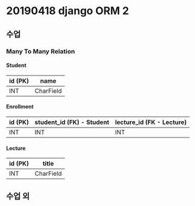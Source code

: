 # 20190418 django ORM 2

## 수업

### Many To Many Relation

#### Student

| id (PK) | name      |
| ------- | --------- |
| INT     | CharField |

#### Enrollment

| id (PK) | student_id (FK) - Student | lecture_id (FK - Lecture) |
| ------- | ------------------------- | ------------------------- |
| INT     | INT                       | INT                       |

#### Lecture

| id (PK) | title     |
| ------- | --------- |
| INT     | CharField |





## 수업 외

